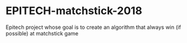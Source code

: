 # EPITECH-matchstick-2018
Epitech project whose goal is to create an algorithm that always win (if possible) at matchstick game
